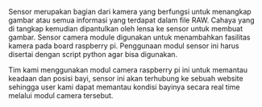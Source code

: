 Sensor merupakan bagian dari kamera yang berfungsi untuk menangkap gambar atau semua informasi yang terdapat dalam file RAW. Cahaya yang di tangkap kemudian dipantulkan oleh lensa ke sensor untuk membuat gambar. Sensor camera module digunakan untuk menambahkan fasilitas kamera pada board raspberry pi. Penggunaan modul sensor ini harus disertai dengan script python agar bisa digunakan.

Tim kami menggunakan modul camera raspberry pi ini untuk memantau keadaan dan posisi bayi, sensor ini akan terhubung ke sebuah website sehingga user kami dapat memantau kondisi bayinya secara real time melalui modul camera tersebut. 
